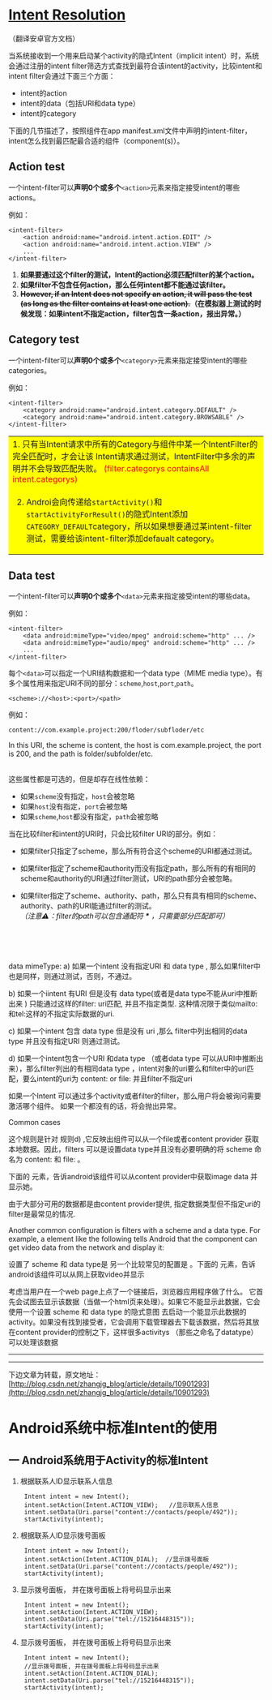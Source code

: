 # [Intent Resolution](https://developer.android.com/guide/components/intents-filters.html#Resolution)

（翻译安卓官方文档）

当系统接收到一个用来启动某个activity的隐式Intent（implicit intent）时，系统会通过注册的intent filter筛选方式查找到最符合该intent的activity，比较intent和intent filter会通过下面三个方面：

+ intent的action
+ intent的data（包括URI和data type）
+ intent的category

下面的几节描述了，按照组件在app manifest.xml文件中声明的intent-filter，intent怎么找到最匹配最合适的组件（component(s)）。


## Action test

一个intent-filter可以**声明0个或多个**`<action>`元素来指定接受intent的哪些actions。

例如：

	<intent-filter>
		<action android:name="android.intent.action.EDIT" />
		<action android:name="android.intent.action.VIEW" />
		...
	</intent-filter>

1. **如果要通过这个filter的测试，Intent的action必须匹配filter的某个action。**
2. **如果filter不包含任何action，那么任何intent都不能通过该filter。**
3. **~~However, if an Intent does not specify an action, it will pass the test (as long as the filter contains at least one action).~~（在模拟器上测试的时候发现：如果intent不指定action，filter包含一条action，报出异常。）**

## Category test

一个intent-filter可以**声明0个或多个**`<category>`元素来指定接受intent的哪些categories。

例如：

	<intent-filter>
		<category android:name="android.intent.category.DEFAULT" />
		<category android:name="android.intent.category.BROWSABLE" />
	</intent-filter>
	

<table><tr><td bgcolor="yellow">
1. 只有当Intent请求中所有的Category与组件中某一个IntentFilter的<category>完全匹配时，才会让该 Intent请求通过测试，IntentFilter中多余的<category>声明并不会导致匹配失败。   
<font color="red">(filter.categorys containsAll intent.categorys)</font>

</td></tr><tr><td bgcolor="yellow">

2. Androi会向传递给`startActivity()`和`startActivityForResult()`的隐式Intent添加`CATEGORY_DEFAULT`category，所以如果想要通过某intent-filter测试，需要给该intent-filter添加defaualt category。
</td></tr></table>


## Data test

一个intent-filter可以**声明0个或多个**`<data>`元素来指定接受intent的哪些data。

例如：

	<intent-filter>
		<data android:mimeType="video/mpeg" android:scheme="http" ... />
		<data android:mimeType="audio/mpeg" android:scheme="http" ... />
		...
	</intent-filter>

每个`<data>`可以指定一个URI结构数据和一个data type（MIME media type）。有多个属性用来指定URI不同的部分：`scheme`,`host`,`port`,`path`。

	<scheme>://<host>:<port>/<path>
	
例如：

	content://com.example.project:200/floder/subfloder/etc
	
In this URI, the scheme is content, the host is com.example.project, the port is 200, and the path is folder/subfolder/etc.

<br/>
这些属性都是可选的，但是却存在线性依赖：

+ 如果`scheme`没有指定，`host`会被忽略
+ 如果`host`没有指定，`port`会被忽略
+ 如果`scheme`,`host`都没有指定，`path`会被忽略

当在比较filter和intent的URI时，只会比较filter URI的部分。例如：

+ 如果filter只指定了scheme，那么所有符合这个scheme的URI都通过测试。

+ 如果filter指定了scheme和authority而没有指定path，那么所有的有相同的scheme和authority的URI通过filter测试，URI的path部分会被忽略。

+ 如果filter指定了scheme、authority、path，那么只有具有相同的scheme、authority、path的URI能通过filter的测试。   
_（注意⚠：filter的path可以包含通配符 __*__ ，只需要部分匹配即可）_



<br/><br/><br/>



data mimeType:
a) 如果一个intent 没有指定URI 和 data type , 那么如果filter中也是同样，则通过测试，否则，不通过。

b) 如果一个iintent 有URI 但是没有 data type(或者是data type不能从uri中推断出来 ) 只能通过这样的filter: uri匹配, 并且不指定类型. 这种情况限于类似mailto:和tel:这样的不指定实际数据的uri.

c) 如果一个intent 包含 data type 但是没有 uri ,那么 filter中列出相同的data type 并且没有指定URI 则通过测试。

d) 如果一个intent包含一个URI 和data type （或者data type 可以从URI中推断出来），那么filter列出的有相同data type ，intent对象的uri要么和filter中的uri匹配，要么intent的uri为 content: or file: 并且filter不指定uri

如果一个Intent 可以通过多个activity或者filter的filter，那么用户将会被询问需要激活哪个组件。 如果一个都没有的话，将会抛出异常。

Common cases


这个规则是针对   规则d) ,它反映出组件可以从一个file或者content provider 获取本地数据。因此，filters 可以是设置data type并且没有必要明确的将 scheme 命名为 content: 和 file: 。

下面的 <data>元素，告诉android该组件可以从content provider中获取image data 并显示她。

<data android:mimeType="image/*" />

由于大部分可用的数据都是由content provider提供, 指定数据类型但不指定uri的filter是最常见的情况.

Another common configuration is filters with a scheme and a data type. For example, a <data> element like the following tells Android that the component can get video data from the network and display it:

设置了 scheme 和 data type是 另一个比较常见的配置是 。下面的 <data>元素，告诉android该组件可以从网上获取video并显示

<data android:scheme="http" android:type="video/*" />

考虑当用户在一个web page上点了一个链接后，浏览器应用程序做了什么。 它首先会试图去显示该数据（当做一个html页来处理）。如果它不能显示此数据，它会使用一个设置 scheme 和 data type 的隐式意图 去启动一个能显示此数据的activity。如果没有找到接受者，它会调用下载管理器去下载该数据，然后将其放在content provider的控制之下，这样很多activitys （那些之命名了datatype）可以处理该数据


---------------


---------------


下边文章为转载，原文地址：[http://blog.csdn.net/zhangjg_blog/article/details/10901293](http://blog.csdn.net/zhangjg_blog/article/details/10901293)

# Android系统中标准Intent的使用

## 一 Android系统用于Activity的标准Intent

1. 根据联系人ID显示联系人信息   

		Intent intent = new Intent();
		intent.setAction(Intent.ACTION_VIEW);   //显示联系人信息
		intent.setData(Uri.parse("content://contacts/people/492"));
		startActivity(intent);
		
2. 根据联系人ID显示拨号面板

		Intent intent = new Intent();
		intent.setAction(Intent.ACTION_DIAL);  //显示拨号面板
		intent.setData(Uri.parse("content://contacts/people/492"));
		startActivity(intent);
		
3. 显示拨号面板， 并在拨号面板上将号码显示出来

		Intent intent = new Intent();
		intent.setAction(Intent.ACTION_VIEW);   
		intent.setData(Uri.parse("tel://15216448315"));
		startActivity(intent);
		
4. 显示拨号面板， 并在拨号面板上将号码显示出来

		Intent intent = new Intent();
		//显示拨号面板, 并在拨号面板上将号码显示出来
		intent.setAction(Intent.ACTION_DIAL);
		intent.setData(Uri.parse("tel://15216448315"));
		startActivity(intent);
		

